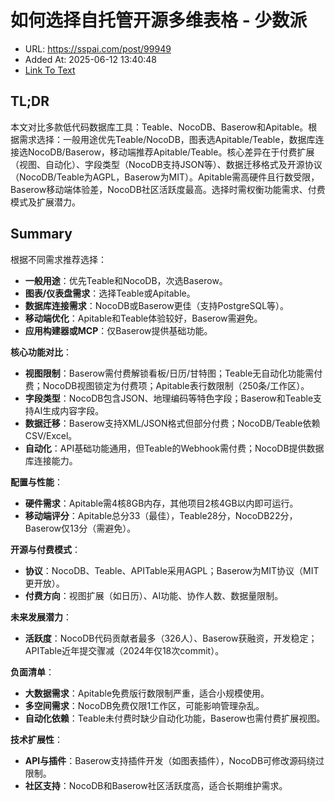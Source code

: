 # 如何选择自托管开源多维表格 - 少数派
- URL: https://sspai.com/post/99949
- Added At: 2025-06-12 13:40:48
- [Link To Text](2025-06-12-如何选择自托管开源多维表格---少数派_raw.md)

## TL;DR


本文对比多款低代码数据库工具：Teable、NocoDB、Baserow和Apitable。根据需求选择：一般用途优先Teable/NocoDB，图表选Apitable/Teable，数据库连接选NocoDB/Baserow，移动端推荐Apitable/Teable。核心差异在于付费扩展（视图、自动化）、字段类型（NocoDB支持JSON等）、数据迁移格式及开源协议（NocoDB/Teable为AGPL，Baserow为MIT）。Apitable需高硬件且行数受限，Baserow移动端体验差，NocoDB社区活跃度最高。选择时需权衡功能需求、付费模式及扩展潜力。

## Summary


根据不同需求推荐选择：  
- **一般用途**：优先Teable和NocoDB，次选Baserow。  
- **图表/仪表盘需求**：选择Teable或Apitable。  
- **数据库连接需求**：NocoDB或Baserow更佳（支持PostgreSQL等）。  
- **移动端优化**：Apitable和Teable体验较好，Baserow需避免。  
- **应用构建器或MCP**：仅Baserow提供基础功能。  

**核心功能对比**：  
- **视图限制**：Baserow需付费解锁看板/日历/甘特图；Teable无自动化功能需付费；NocoDB视图锁定为付费项；Apitable表行数限制（250条/工作区）。  
- **字段类型**：NocoDB包含JSON、地理编码等特色字段；Baserow和Teable支持AI生成内容字段。  
- **数据迁移**：Baserow支持XML/JSON格式但部分付费；NocoDB/Teable依赖CSV/Excel。  
- **自动化**：API基础功能通用，但Teable的Webhook需付费；NocoDB提供数据库连接能力。  

**配置与性能**：  
- **硬件需求**：Apitable需4核8GB内存，其他项目2核4GB以内即可运行。  
- **移动端评分**：Apitable总分33（最佳），Teable28分，NocoDB22分，Baserow仅13分（需避免）。  

**开源与付费模式**：  
- **协议**：NocoDB、Teable、APITable采用AGPL；Baserow为MIT协议（MIT更开放）。  
- **付费方向**：视图扩展（如日历）、AI功能、协作人数、数据量限制。  

**未来发展潜力**：  
- **活跃度**：NocoDB代码贡献者最多（326人）、Baserow获融资，开发稳定；APITable近年提交骤减（2024年仅18次commit）。  

**负面清单**：  
- **大数据需求**：Apitable免费版行数限制严重，适合小规模使用。  
- **多空间需求**：NocoDB免费仅限1工作区，可能影响管理杂乱。  
- **自动化依赖**：Teable未付费时缺少自动化功能，Baserow也需付费扩展视图。  

**技术扩展性**：  
- **API与插件**：Baserow支持插件开发（如图表插件），NocoDB可修改源码绕过限制。  
- **社区支持**：NocoDB和Baserow社区活跃度高，适合长期维护需求。
